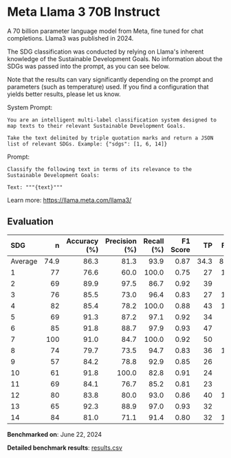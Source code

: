# Meta Llama 3 70B Instruct

A 70 billion parameter language model from Meta, fine tuned for chat
completions. Llama3 was published in 2024.

The SDG classification was conducted by relying on Llama's inherent knowledge
of the Sustainable Development Goals. No information about the SDGs was passed
into the prompt, as you can see below.

Note that the results can vary significantly depending on the prompt and
parameters (such as temperature) used. If you find a configuration that yields
better results, please let us know.

System Prompt:

```
You are an intelligent multi-label classification system designed to map texts to their relevant Sustainable Development Goals.

Take the text delimited by triple quotation marks and return a JSON list of relevant SDGs. Example: {"sdgs": [1, 6, 14]}
```

Prompt:

```
Classify the following text in terms of its relevance to the Sustainable Development Goals:

Text: """{text}"""
```


Learn more: https://llama.meta.com/llama3/

## Evaluation

| SDG     |    n |   Accuracy (%) |   Precision (%) |   Recall (%) |   F1 Score |   TP |   FP |   TN |   FN |
|:--------|-----:|---------------:|----------------:|-------------:|-----------:|-----:|-----:|-----:|-----:|
| Average | 74.9 |           86.3 |            81.3 |         93.9 |       0.87 | 34.3 |  8.2 | 30.3 |  2.1 |
| 1       |   77 |           76.6 |            60.0 |        100.0 |       0.75 |   27 |   18 |   32 |    0 |
| 2       |   69 |           89.9 |            97.5 |         86.7 |       0.92 |   39 |    1 |   23 |    6 |
| 3       |   76 |           85.5 |            73.0 |         96.4 |       0.83 |   27 |   10 |   38 |    1 |
| 4       |   82 |           85.4 |            78.2 |        100.0 |       0.88 |   43 |   12 |   27 |    0 |
| 5       |   69 |           91.3 |            87.2 |         97.1 |       0.92 |   34 |    5 |   29 |    1 |
| 6       |   85 |           91.8 |            88.7 |         97.9 |       0.93 |   47 |    6 |   31 |    1 |
| 7       |  100 |           91.0 |            84.7 |        100.0 |       0.92 |   50 |    9 |   41 |    0 |
| 8       |   74 |           79.7 |            73.5 |         94.7 |       0.83 |   36 |   13 |   23 |    2 |
| 9       |   57 |           84.2 |            78.8 |         92.9 |       0.85 |   26 |    7 |   22 |    2 |
| 10      |   61 |           91.8 |           100.0 |         82.8 |       0.91 |   24 |    0 |   32 |    5 |
| 11      |   69 |           84.1 |            76.7 |         85.2 |       0.81 |   23 |    7 |   35 |    4 |
| 12      |   80 |           83.8 |            80.0 |         93.0 |       0.86 |   40 |   10 |   27 |    3 |
| 13      |   65 |           92.3 |            88.9 |         97.0 |       0.93 |   32 |    4 |   28 |    1 |
| 14      |   84 |           81.0 |            71.1 |         91.4 |       0.80 |   32 |   13 |   36 |    3 |

**Benchmarked on**: June 22, 2024

**Detailed benchmark results**: [results.csv](results.csv)